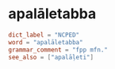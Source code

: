 # apalāletabba

``` toml
dict_label = "NCPED"
word = "apalāletabba"
grammar_comment = "fpp mfn."
see_also = ["apalāḷeti"]
```

